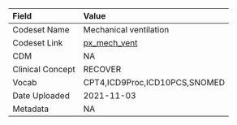 |Field            |Value                         |
|:----------------|:-----------------------------|
|Codeset Name     |Mechanical ventilation        |
|Codeset Link     |[px_mech_vent](https://github.com/PEDSnet/Variable-Dictionary/blob/main/procedures/px_mech_vent.csv)|
|CDM              |NA                            |
|Clinical Concept |RECOVER                       |
|Vocab            |CPT4,ICD9Proc,ICD10PCS,SNOMED |
|Date Uploaded    |2021-11-03                    |
|Metadata         |NA                            |
